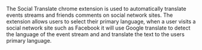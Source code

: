 The Social Translate chrome extension is used to automatically translate events streams and friends comments on social network sites.  The extension allows users to select their primary language, when a user visits a social network site such as Facebook it will use Google translate to detect the language of the event stream and and translate the text to the users primary language.